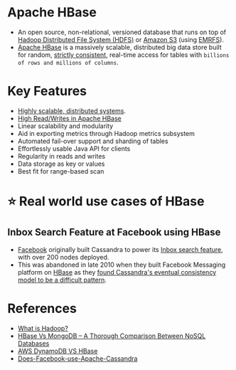 # Apache HBase
- An open source, non-relational, versioned database that runs on top of [Hadoop Distributed File System (HDFS)](../../5_BigDataComponents/ApacheHadoop/ApacheHDFS.md) or [Amazon S3](../../../2_AWSComponents/7_StorageServices/AmazonS3.md) (using [EMRFS](../../../2_AWSComponents/4_ComputeServices/AmazonEMR.md)). 
- [Apache HBase](https://hbase.apache.org/) is a massively scalable, distributed big data store built for random, [strictly consistent](../../0_SystemGlossaries/ReplicationAndDataConsistency.md), real-time access for tables with `billions of rows and millions of columns`.

# Key Features
- [Highly scalable, distributed systems](../../0_SystemGlossaries/Scalability/DBScalability.md).
- [High Read/Writes in Apache HBase](../../0_SystemGlossaries/LatencyThroughput.md)
- Linear scalability and modularity
- Aid in exporting metrics through Hadoop metrics subsystem
- Automated fail-over support and sharding of tables
- Effortlessly usable Java API for clients
- Regularity in reads and writes
- Data storage as key or values
- Best fit for range-based scan

# :star: Real world use cases of HBase

## Inbox Search Feature at Facebook using HBase
- [Facebook](https://www.quora.com/Does-Facebook-use-Apache-Cassandra) originally built Cassandra to power its [Inbox search feature](https://m.facebook.com/nt/screen/?params=%7B%22note_id%22%3A10158772759272200%7D&path=%2Fnotes%2Fnote%2F&paipv=0&eav=AfYuSXXQPZ5fvm0_ScPdSlfj5BEFhRVT3iy_6Rsz7NZDbQ2vfq9opnedmTLSjG1aZBA&_rdr), with over 200 nodes deployed.
- This was abandoned in late 2010 when they built Facebook Messaging platform on [HBase](ApacheHBase.md) as they [found Cassandra's eventual consistency model to be a difficult pattern](ApacheCasandra#supported-consistency-patterns).

# References
- [What is Hadoop?](https://aws.amazon.com/emr/details/hadoop/what-is-hadoop/)
- [HBase Vs MongoDB – A Thorough Comparison Between NoSQL Databases](https://simpleprogrammer.com/hbase-vs-mongodb/)
- [AWS DynamoDB VS HBase](https://stackoverflow.com/questions/10908531/aws-dynamodb-vs-hbase#29381684)
- [Does-Facebook-use-Apache-Cassandra](https://www.quora.com/Does-Facebook-use-Apache-Cassandra)